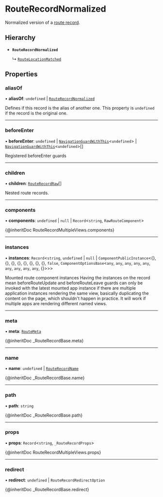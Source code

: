 # RouteRecordNormalized

Normalized version of a [route record](../type-aliases/RouteRecord.md).

## Hierarchy

- **`RouteRecordNormalized`**

  ↳ [`RouteLocationMatched`](RouteLocationMatched.md)

## Properties

### aliasOf

• **aliasOf**: `undefined` \| [`RouteRecordNormalized`](RouteRecordNormalized.md)

Defines if this record is the alias of another one. This property is
`undefined` if the record is the original one.

___

### beforeEnter

• **beforeEnter**: `undefined` \| [`NavigationGuardWithThis`](NavigationGuardWithThis.md)<`undefined`\> \| [`NavigationGuardWithThis`](NavigationGuardWithThis.md)<`undefined`\>[]

Registered beforeEnter guards

___

### children

• **children**: [`RouteRecordRaw`](../type-aliases/RouteRecordRaw.md)[]

Nested route records.

___

### components

• **components**: `undefined` \| ``null`` \| `Record`<`string`, `RawRouteComponent`\>

{@inheritDoc RouteRecordMultipleViews.components}

___

### instances

• **instances**: `Record`<`string`, `undefined` \| ``null`` \| `ComponentPublicInstance`<{}, {}, {}, {}, {}, {}, {}, {}, ``false``, `ComponentOptionsBase`<`any`, `any`, `any`, `any`, `any`, `any`, `any`, `any`, `any`, {}\>\>\>

Mounted route component instances
Having the instances on the record mean beforeRouteUpdate and
beforeRouteLeave guards can only be invoked with the latest mounted app
instance if there are multiple application instances rendering the same
view, basically duplicating the content on the page, which shouldn't happen
in practice. It will work if multiple apps are rendering different named
views.

___

### meta

• **meta**: [`RouteMeta`](RouteMeta.md)

{@inheritDoc _RouteRecordBase.meta}

___

### name

• **name**: `undefined` \| [`RouteRecordName`](../type-aliases/RouteRecordName.md)

{@inheritDoc _RouteRecordBase.name}

___

### path

• **path**: `string`

{@inheritDoc _RouteRecordBase.path}

___

### props

• **props**: `Record`<`string`, `_RouteRecordProps`\>

{@inheritDoc RouteRecordMultipleViews.props}

___

### redirect

• **redirect**: `undefined` \| `RouteRecordRedirectOption`

{@inheritDoc _RouteRecordBase.redirect}
